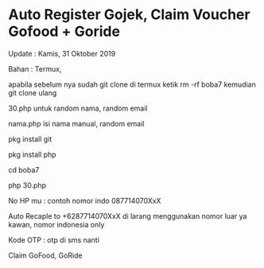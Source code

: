 # Auto Register Gojek, Claim Voucher Gofood + Goride

Update : Kamis, 31 Oktober 2019

Bahan : Termux, 

apabila sebelum nya sudah git clone di termux ketik rm -rf boba7 kemudian git clone ulang

30.php untuk random nama, random email

nama.php isi nama manual, random email

pkg install git

pkg install php

cd boba7

php 30.php

No HP mu : contoh nomor indo 087714070XxX

Auto Recaple to +6287714070XxX di larang menggunakan nomor luar ya kawan, nomor indonesia only

Kode OTP : otp di sms nanti

Claim GoFood, GoRide
